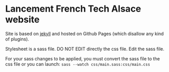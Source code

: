Lancement French Tech Alsace website
========

Site is based on [jekyll](http://jekyllrb.com/) and hosted on Github Pages (which disallow any kind of plugins).

Stylesheet is a sass file. DO NOT EDIT directly the css file. Edit the sass file.

For your sass changes to be applied, you must convert the sass file to the css file or you can launch:
`sass --watch css/main.sass:css/main.css`
